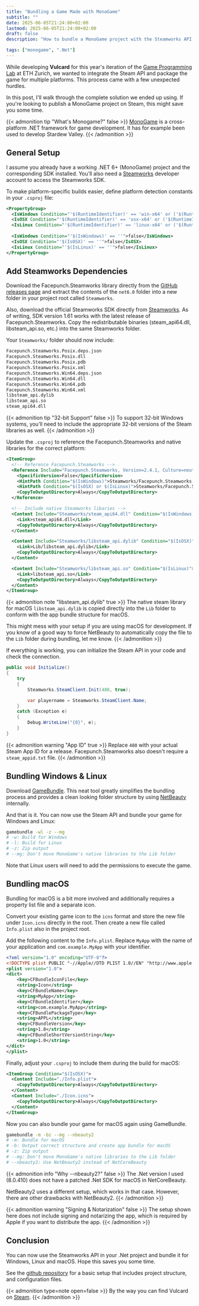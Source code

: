 ```yaml
---
title: "Bundling a Game Made with MonoGame"
subtitle: ""
date: 2025-06-05T21:24:00+02:00
lastmod: 2025-06-05T21:24:00+02:00
draft: false
description: "How to bundle a MonoGame project with the Steamworks API for Windows, Linux, and macOS"

tags: ["monogame", ".Net"]
---
```


While developing **Vulcard** for this year's iteration of the [Game Programming Lab](https://gtc.inf.ethz.ch/education/game-programming-laboratory/previous-years/2025.html) at ETH Zurich, we wanted to integrate the Steam API and package the game for multiple platforms. This process came with a few unexpected hurdles.

In this post, I'll walk through the complete solution we ended up using. If you're looking to publish a MonoGame project on Steam, this might save you some time.

<!--more-->

{{< admonition tip "What's Monogame?" false >}}
[MonoGame](https://monogame.net/)  is a cross-platform .NET framework for game development. It has for example been used to develop Stardew Valley.
{{< /admonition >}}



## General Setup
I assume you already have a working .NET 6+ (MonoGame) project and the corresponding SDK installed. You’ll also need a [Steamworks](https://partner.steamgames.com/) developer account to access the Steamworks SDK.

To make platform-specific builds easier, define platform detection constants in your `.csproj` file:
```xml { title="Vulcard.csproj" }
<PropertyGroup>
  <IsWindows Condition="'$(RuntimeIdentifier)' == 'win-x64' or ('$(RuntimeIdentifier)' == '' and $([MSBuild]::IsOSPlatform('Windows')))">true</IsWindows>
  <IsOSX Condition="'$(RuntimeIdentifier)' == 'osx-x64' or ('$(RuntimeIdentifier)' == '' and $([MSBuild]::IsOSPlatform('OSX')))">true</IsOSX>
  <IsLinux Condition="'$(RuntimeIdentifier)' == 'linux-x64' or ('$(RuntimeIdentifier)' == '' and $([MSBuild]::IsOSPlatform('Linux')))">true</IsLinux>
  
  <IsWindows Condition="'$(IsWindows)' == ''">false</IsWindows>
  <IsOSX Condition="'$(IsOSX)' == ''">false</IsOSX>
  <IsLinux Condition="'$(IsLinux)' == ''">false</IsLinux>
</PropertyGroup>
```

## Add Steamworks Dependencies

Download the Facepunch.Steamworks library directly from the [GitHub releases page](https://github.com/Facepunch/Facepunch.Steamworks/releases/) and extract the contents of the `net6.0` folder into a new folder in your project root called `Steamworks`.

Also, download the official Steamworks SDK directly from [Steamworks](https://partner.steamgames.com/downloads/list). As of writing, SDK version 1.61 works with the latest release of Facepunch.Steamworks. Copy the redistributable binaries (steam_api64.dll, libsteam_api.so, etc.) into the same Steamworks folder.

Your `Steamworks/` folder should now include:
```txt { title="Steamworks/" }
Facepunch.Steamworks.Posix.deps.json
Facepunch.Steamworks.Posix.dll
Facepunch.Steamworks.Posix.pdb
Facepunch.Steamworks.Posix.xml
Facepunch.Steamworks.Win64.deps.json
Facepunch.Steamworks.Win64.dll
Facepunch.Steamworks.Win64.pdb
Facepunch.Steamworks.Win64.xml
libsteam_api.dylib
libsteam_api.so
steam_api64.dll
```

{{< admonition tip "32-bit Support" false >}}
To support 32-bit Windows systems, you’ll need to include the appropriate 32-bit versions of the Steam libraries as well.
{{< /admonition >}}


Update the `.csproj` to reference the Facepunch.Steamworks and native libraries for the correct platform:

```xml { title="Vulcard.csproj" }
<ItemGroup>
  <!-- Reference Facepunch.Steamworks -->
  <Reference Include="Facepunch.Steamworks, Version=2.4.1, Culture=neutral, processorArchitecture=MSIL">
    <SpecificVersion>False</SpecificVersion>
    <HintPath Condition="$(IsWindows)">Steamworks/Facepunch.Steamworks.Win64.dll</HintPath>
    <HintPath Condition="$(IsOSX) or $(IsLinux)">Steamworks/Facepunch.Steamworks.Posix.dll</HintPath>
    <CopyToOutputDirectory>Always</CopyToOutputDirectory>
  </Reference>

  <!-- Include native Steamworks libaries -->
  <Content Include="Steamworks/steam_api64.dll" Condition="$(IsWindows)">
    <Link>steam_api64.dll</Link>
    <CopyToOutputDirectory>Always</CopyToOutputDirectory>
  </Content>

  <Content Include="Steamworks/libsteam_api.dylib" Condition="$(IsOSX)">
    <Link>Lib/libsteam_api.dylib</Link>
    <CopyToOutputDirectory>Always</CopyToOutputDirectory>
  </Content>

  <Content Include="Steamworks/libsteam_api.so" Condition="$(IsLinux)">
    <Link>libsteam_api.so</Link>
    <CopyToOutputDirectory>Always</CopyToOutputDirectory>
  </Content>
</ItemGroup>
```

{{< admonition note "libsteam_api.dylib" true >}}
The native steam library for macOS `libsteam_api.dylib` is copied directly into the `Lib` folder to conform with the app bundle structure for macOS.

This might mess with your setup if you are using macOS for development. If you know of a good way to force NetBeauty to automatically copy the file to the `Lib` folder during bundling, let me know. 
{{< /admonition >}}


If everything is working, you can initialize the Steam API in your code and check the connection.
```cs
public void Initialize()
{
    try
    {
        Steamworks.SteamClient.Init(480, true);

        var playername = Steamworks.SteamClient.Name;
    }
    catch (Exception e)
    {
        Debug.WriteLine("{0}", e);
    }
}
```

{{< admonition warning "App ID" true >}}
Replace `480` with your actual Steam App ID for a release. Facepunch.Steamworks also doesn't require a `steam_appid.txt` file.
{{< /admonition >}}

## Bundling Windows & Linux
Download [GameBundle](https://github.com/Ellpeck/GameBundle). This neat tool greatly simplifies the bundling process and provides a clean looking folder structure by using [NetBeauty](https://github.com/nulastudio/NetBeauty2) internally.

And that is it. You can now use the Steam API and bundle your game for Windows and Linux:
```bash
gamebundle -wl -z --mg
# -w: Build for Windows
# -l: Build for Linux
# -z: Zip output
# --mg: Don't move MonoGame's native libraries to the Lib folder
```
Note that Linux users will need to add the permissions to execute the game.

## Bundling macOS 
Bundling for macOS is a bit more involved and additionally requires a property list file and a separate icon.

Convert your existing game icon to the `icns` format and store the new file under `Icon.icns` directly in the root. Then create a new file called `Info.plist` also in the project root. 

Add the following content to the `Info.plist`. Replace `MyApp` with the name of your application and `com.example.MyApp` with your identifier.

```xml { title="Info.plist" }
<?xml version="1.0" encoding="UTF-8"?>
<!DOCTYPE plist PUBLIC "-//Apple//DTD PLIST 1.0//EN" "http://www.apple.com/DTDs/PropertyList-1.0.dtd">
<plist version="1.0">
<dict>
    <key>CFBundleIconFile</key>
    <string>Icon</string>
    <key>CFBundleName</key>
    <string>MyApp</string>
    <key>CFBundleIdentifier</key>
    <string>com.example.MyApp</string>
    <key>CFBundlePackageType</key>
    <string>APPL</string>
    <key>CFBundleVersion</key>
    <string>1.0</string>
    <key>CFBundleShortVersionString</key>
    <string>1.0</string>
</dict>
</plist>
```

Finally, adjust your `.csproj` to include them during the build for macOS:
```xml { title="Vulcard.csproj" }
<ItemGroup Condition="$(IsOSX)">
  <Content Include="./Info.plist">
    <CopyToOutputDirectory>Always</CopyToOutputDirectory>
  </Content>
  <Content Include="./Icon.icns">
    <CopyToOutputDirectory>Always</CopyToOutputDirectory>
  </Content>
</ItemGroup>
```

Now you can also bundle your game for macOS again using GameBundle.
```bash
gamebundle -m -bz --mg --nbeauty2
# -m: Bundle for macOS
# -b: Output correct structure and create app bundle for macOS
# -z: Zip output
# --mg: Don't move MonoGame's native libraries to the Lib folder
# --nbeauty2: Use NetBeauty2 instead of NetCoreBeauty
```

{{< admonition info "Why --nbeauty2?" false >}}
The .Net version I used (8.0.410) does not have a patched .Net SDK for macOS in NetCoreBeauty.

NetBeauty2 uses a different setup, which works in that case. However, there are other drawbacks with NetBeauty2.
{{< /admonition >}}

{{< admonition warning "Signing & Notarization" false >}}
The setup shown here does not include signing and notarizing the app, which is required by Apple if you want to distribute the app.
{{< /admonition >}}

## Conclusion

You can now use the Steamworks API in your .Net project and bundle it for Windows, Linux and macOS. Hope this saves you some time.

See the [github repository](https://github.com/gewlar/monogame_example) for a basic setup that includes project structure, and configuration files.

{{< admonition type=note  open=false >}}
By the way you can find Vulcard on [Steam](https://store.steampowered.com/app/3764530/Vulcard).
{{< /admonition >}}